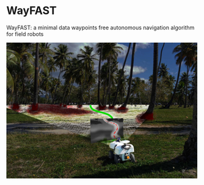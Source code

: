 # WayFAST
WayFAST:  a minimal data waypoints free autonomous navigation algorithm for field robots

<img src="./images/WayFAST.jpg" width="500">
